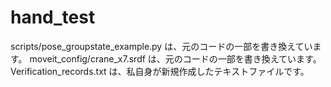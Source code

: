 # hand_test


scripts/pose_groupstate_example.py は、元のコードの一部を書き換えています。
moveit_config/crane_x7.srdf は、元のコードの一部を書き換えています。
Verification_records.txt は、私自身が新規作成したテキストファイルです。
